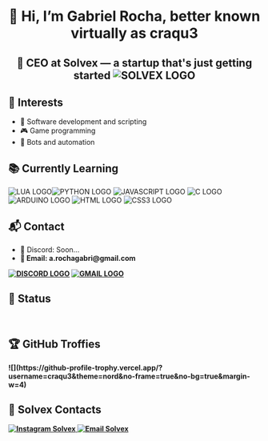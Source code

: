<h1 align="center">👋 Hi, I’m Gabriel Rocha, better known virtually as craqu3</h1>

<h2 align="center">
  🚀 CEO at <strong>Solvex</strong> — a startup that's just getting started
  <img src="https://i.imgur.com/JMMt3CT.png" alt="SOLVEX LOGO">
</h2>
  
<h2>🎯 Interests</h2>
<div>
    <ul>
        <li>🔹 Software development and scripting </li>
        <li>🎮 Game programming</li>
        <li>🤖 Bots and automation</li>
    </ul>
</div>


<h2>📚 Currently Learning </h2>

<img src="https://img.shields.io/badge/lua-%232C2D72.svg?style=for-the-badge&logo=lua&logoColor=white" alt="LUA LOGO"><img src="https://img.shields.io/badge/python-3670A0?style=for-the-badge&logo=python&logoColor=ffdd54" alt="PYTHON LOGO">
<img src="https://img.shields.io/badge/javascript-%23323330.svg?style=for-the-badge&logo=javascript&logoColor=%23F7DF1E" alt="JAVASCRIPT LOGO">
<img src="https://img.shields.io/badge/C-%2300599C.svg?style=for-the-badge&logo=c&logoColor=white" alt="C LOGO">
<img src="https://img.shields.io/badge/arduino-%2300979D.svg?style=for-the-badge&logo=arduino&logoColor=white" alt="ARDUINO LOGO">
<img src="https://img.shields.io/badge/html5-%23E34F26.svg?style=for-the-badge&logo=html5&logoColor=white" alt="HTML LOGO">
<img src="https://img.shields.io/badge/css3-%231572B6.svg?style=for-the-badge&logo=css3&logoColor=white" alt="CSS3 LOGO">



<h2>📬 Contact</h2> 
<ul>
    <li>📨 Discord: </strong>Soon...<strong></li>
    <li>📧 Email: a.rochagabri@gmail.com </li>
</ul>
<a href=""><img src="https://img.shields.io/badge/discord-3670A0?style=for-the-badge&logo=discord&logoColor=%23FFFFFF" alt="DISCORD LOGO"></a>
<a href="https://mail.google.com/mail/?view=cm&fs=1&to=a.rochagabri@gmail.com"><img src="https://img.shields.io/badge/Gmail-D14836?style=for-the-badge&logo=gmail&logoColor=white" alt="GMAIL LOGO"></a>


<h2>🔨 Status</h2>
<img src="https://github-readme-stats.vercel.app/api?username=craqu3&theme=slateorange&hide_border=false&include_all_commits=true&count_private=true" alt="">
<img src="https://nirzak-streak-stats.vercel.app/?user=craqu3&theme=slateorange&hide_border=false" alt="">
<img src="https://github-readme-stats.vercel.app/api/top-langs/?username=craqu3&theme=slateorange&hide_border=false&include_all_commits=true&count_private=true&layout=compact" alt="">

<h2>🏆 GitHub Troffies</h2>
![](https://github-profile-trophy.vercel.app/?username=craqu3&theme=nord&no-frame=true&no-bg=true&margin-w=4)


<h2>🏢 Solvex Contacts</h2>

<p>
  <a href="https://instagram.com/solvex.pt" target="_blank">
    <img src="https://img.shields.io/badge/Instagram-E4405F?style=for-the-badge&logo=instagram&logoColor=white" alt="Instagram Solvex">
  </a>


  <a href="https://mail.google.com/mail/?view=cm&fs=1&to=solvex.pt@gmail.com">
    <img src="https://img.shields.io/badge/Gmail-D14836?style=for-the-badge&logo=gmail&logoColor=white" alt="Email Solvex">
  </a>
</p>


